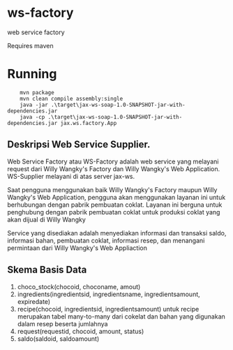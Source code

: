 # ws-factory

web service factory

Requires maven

# Running
```
    mvn package
    mvn clean compile assembly:single
    java -jar .\target\jax-ws-soap-1.0-SNAPSHOT-jar-with-dependencies.jar
    java -cp .\target\jax-ws-soap-1.0-SNAPSHOT-jar-with-dependencies.jar jax.ws.factory.App
```

## Deskripsi Web Service Supplier.

Web Service Factory atau WS-Factory adalah web service yang melayani request dari Willy Wangky's Factory dan Willy Wangky's Web Application. WS-Supplier melayani di atas server jax-ws.

Saat pengguna menggunakan baik Willy Wangky's Factory maupun Willy Wangky's Web Application, pengguna akan menggunakan layanan ini untuk berhubungan dengan pabrik pembuatan coklat. Layanan ini berguna untuk penghubung dengan pabrik pembuatan coklat untuk produksi coklat yang akan dijual di Willy Wangky

Service yang disediakan adalah menyediakan informasi dan transaksi saldo, informasi bahan, pembuatan coklat, informasi resep, dan menangani permintaan dari Willy Wangky's Web Appliaction

## Skema Basis Data

1. choco_stock(chocoid, choconame, amout)
2. ingredients(ingredientsid, ingredientsname, ingredientsamount, expiredate)
3. recipe(chocoid, ingredientsid, ingredientsamount)
untuk recipe merupakan tabel many-to-many dari cokelat dan bahan yang digunakan dalam resep beserta jumlahnya
4. request(requestid, chocoid, amount, status)
5. saldo(saldoid, saldoamount)